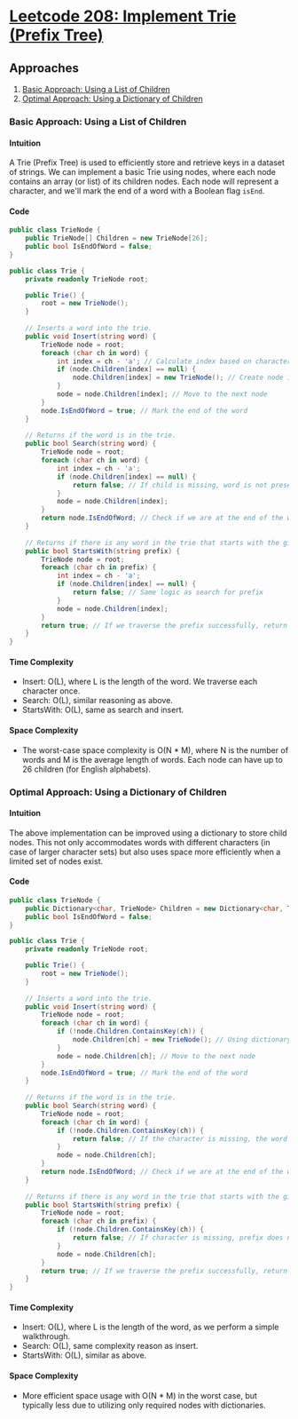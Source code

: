 # [Leetcode 208: Implement Trie (Prefix Tree)](https://leetcode.com/problems/implement-trie-prefix-tree/)

## Approaches
1. [Basic Approach: Using a List of Children](#basic-approach-using-a-list-of-children)
2. [Optimal Approach: Using a Dictionary of Children](#optimal-approach-using-a-dictionary-of-children)

### Basic Approach: Using a List of Children

#### Intuition

A Trie (Prefix Tree) is used to efficiently store and retrieve keys in a dataset of strings. We can implement a basic Trie using nodes, where each node contains an array (or list) of its children nodes. Each node will represent a character, and we'll mark the end of a word with a Boolean flag `isEnd`.

#### Code

```csharp
public class TrieNode {
    public TrieNode[] Children = new TrieNode[26];
    public bool IsEndOfWord = false;
}

public class Trie {
    private readonly TrieNode root;

    public Trie() {
        root = new TrieNode();
    }
    
    // Inserts a word into the trie.
    public void Insert(string word) {
        TrieNode node = root;
        foreach (char ch in word) {
            int index = ch - 'a'; // Calculate index based on character
            if (node.Children[index] == null) {
                node.Children[index] = new TrieNode(); // Create node if not found
            }
            node = node.Children[index]; // Move to the next node
        }
        node.IsEndOfWord = true; // Mark the end of the word
    }
    
    // Returns if the word is in the trie.
    public bool Search(string word) {
        TrieNode node = root;
        foreach (char ch in word) {
            int index = ch - 'a';
            if (node.Children[index] == null) {
                return false; // If child is missing, word is not present
            }
            node = node.Children[index];
        }
        return node.IsEndOfWord; // Check if we are at the end of the word
    }
    
    // Returns if there is any word in the trie that starts with the given prefix.
    public bool StartsWith(string prefix) {
        TrieNode node = root;
        foreach (char ch in prefix) {
            int index = ch - 'a';
            if (node.Children[index] == null) {
                return false; // Same logic as search for prefix
            }
            node = node.Children[index];
        }
        return true; // If we traverse the prefix successfully, return true
    }
}
```

#### Time Complexity

- Insert: O(L), where L is the length of the word. We traverse each character once.
- Search: O(L), similar reasoning as above.
- StartsWith: O(L), same as search and insert.

#### Space Complexity

- The worst-case space complexity is O(N * M), where N is the number of words and M is the average length of words. Each node can have up to 26 children (for English alphabets).

### Optimal Approach: Using a Dictionary of Children

#### Intuition

The above implementation can be improved using a dictionary to store child nodes. This not only accommodates words with different characters (in case of larger character sets) but also uses space more efficiently when a limited set of nodes exist.

#### Code

```csharp
public class TrieNode {
    public Dictionary<char, TrieNode> Children = new Dictionary<char, TrieNode>();
    public bool IsEndOfWord = false;
}

public class Trie {
    private readonly TrieNode root;

    public Trie() {
        root = new TrieNode();
    }
    
    // Inserts a word into the trie.
    public void Insert(string word) {
        TrieNode node = root;
        foreach (char ch in word) {
            if (!node.Children.ContainsKey(ch)) {
                node.Children[ch] = new TrieNode(); // Using dictionary to add new node
            }
            node = node.Children[ch]; // Move to the next node
        }
        node.IsEndOfWord = true; // Mark the end of the word
    }
    
    // Returns if the word is in the trie.
    public bool Search(string word) {
        TrieNode node = root;
        foreach (char ch in word) {
            if (!node.Children.ContainsKey(ch)) {
                return false; // If the character is missing, the word is not present
            }
            node = node.Children[ch];
        }
        return node.IsEndOfWord; // Check if we are at the end of the word
    }
    
    // Returns if there is any word in the trie that starts with the given prefix.
    public bool StartsWith(string prefix) {
        TrieNode node = root;
        foreach (char ch in prefix) {
            if (!node.Children.ContainsKey(ch)) {
                return false; // If character is missing, prefix does not exist
            }
            node = node.Children[ch];
        }
        return true; // If we traverse the prefix successfully, return true
    }
}
```

#### Time Complexity

- Insert: O(L), where L is the length of the word, as we perform a simple walkthrough.
- Search: O(L), same complexity reason as insert.
- StartsWith: O(L), similar as above.

#### Space Complexity

- More efficient space usage with O(N * M) in the worst case, but typically less due to utilizing only required nodes with dictionaries.

